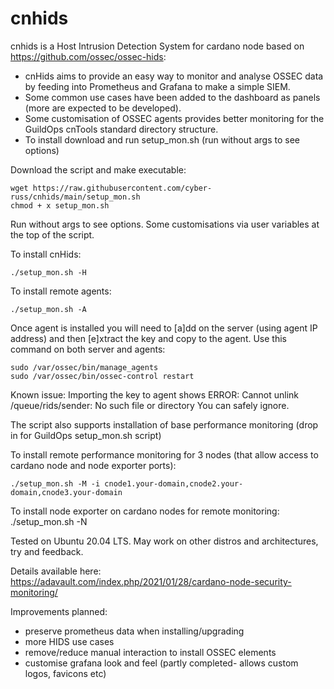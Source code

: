 # cnhids
cnhids is a Host Intrusion Detection System for cardano node based on https://github.com/ossec/ossec-hids:

- cnHids aims to provide an easy way to monitor and analyse OSSEC data by feeding into Prometheus and Grafana to make a simple SIEM.
- Some common use cases have been added to the dashboard as panels (more are expected to be developed).
- Some customisation of OSSEC agents provides better monitoring for the GuildOps cnTools standard directory structure.
- To install download and run setup_mon.sh (run without args to see options)

Download the script and make executable:<br>
```
wget https://raw.githubusercontent.com/cyber-russ/cnhids/main/setup_mon.sh
chmod + x setup_mon.sh
```
Run without args to see options. Some customisations via user variables at the top of the script.

To install cnHids:
```
./setup_mon.sh -H
```

To install remote agents:
```
./setup_mon.sh -A
```

Once agent is installed you will need to [a]dd on the server (using agent IP address) and then [e]xtract the key and copy to the agent. Use this command on both server and agents: <br>
```
sudo /var/ossec/bin/manage_agents
sudo /var/ossec/bin/ossec-control restart
```

Known issue: Importing the key to agent shows ERROR: Cannot unlink /queue/rids/sender: No such file or directory
You can safely ignore.

The script also supports installation of base performance monitoring (drop in for GuildOps setup_mon.sh script)

To install remote performance monitoring for 3 nodes (that allow access to cardano node and node exporter ports):<br>
```
./setup_mon.sh -M -i cnode1.your-domain,cnode2.your-domain,cnode3.your-domain
```

To install node exporter on cardano nodes for remote monitoring: ./setup_mon.sh -N

Tested on Ubuntu 20.04 LTS. May work on other distros and architectures, try and feedback.

Details available here:<br>
https://adavault.com/index.php/2021/01/28/cardano-node-security-monitoring/

Improvements planned:

- preserve prometheus data when installing/upgrading
- more HIDS use cases
- remove/reduce manual interaction to install OSSEC elements
- customise grafana look and feel (partly completed- allows custom logos, favicons etc)

